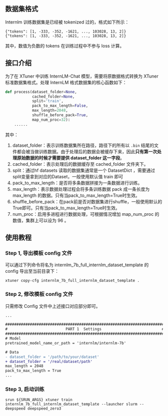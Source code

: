 ## 数据集格式

Internlm 训练数据集是已经被 tokenized 过的，格式如下所示：

```
{"tokens": [1, -333, -352, -1621, ..., 103028, 13, 2]}
{"tokens": [1, -333, -352, -1621, ..., 103028, 13, 2]}
```

其中，数值为负数的 tokens 在训练过程中不参与 loss 计算。

## 接口介绍

为了在 XTuner 中训练 InternLM-Chat 模型，需要将原数据格式转换为 XTuner 标准数据集格式。处理 InternLM 格式数据集的核心函数如下：

```python
def process(dataset_folder=None,
            cached_folder=None,
            split='train',
            pack_to_max_length=False,
            max_length=2048,
            shuffle_before_pack=True,
            map_num_proc=32):
    ......
```

其中：

1. dataset_folder：表示训练数据集所在路径，路径下的所有以 `.bin` 结尾的文件都会被当做训练数据。由于处理后的数据会被缓存下来，因此**只有第一次处理原始数据的时候才需要提供 dataset_folder 这一字段**。
2. cached_folder：表示处理后的数据缓存至 cached_folder 文件夹下。
3. split：通过hf datasets 读取的数据集通常是一个 DatasetDict ，需要通过split变量拿到对应的Dataset，一般使用默认值 train 即可
4. pack_to_max_length：是否将多条数据拼接为一条数据进行训练。
5. max_length：表示数据处理过程会将多条训练数据 pack 成一条长度为max_length 的数据。只有当pack_to_max_length=True时生效。
6. shuffle_before_pack：在pack前是否对数据集进行shuffle，一般使用默认的True即可。只有当pack_to_max_length=True时生效。
7. num_proc：启用多进程进行数据处理，可根据情况增加 map_num_proc 的数值，集群上可以设为 96 。

## 使用教程

### Step 1, 导出模板 config 文件

可以通过下列命令将名为 internlm_7b_full_internlm_dataset_template 的 config 导出至当前目录下：

```
xtuner copy-cfg internlm_7b_full_internlm_dataset_template .
```

### Step 2, 修改模板 config 文件

只需修改 Config 文件中上述接口对应部分即可。

```diff
...

#######################################################################
#                          PART 1  Settings                           #
#######################################################################
# Model
pretrained_model_name_or_path = 'internlm/internlm-7b'

# Data
- dataset_folder = '/path/to/your/dataset'
+ dataset_folder = '/real/dataset/path'
max_length = 2048
pack_to_max_length = True
...
```

### Step 3, 启动训练

```
srun ${SRUN_ARGS} xtuner train internlm_7b_full_internlm_dataset_template --launcher slurm --deepspeed deepspeed_zero3
```

